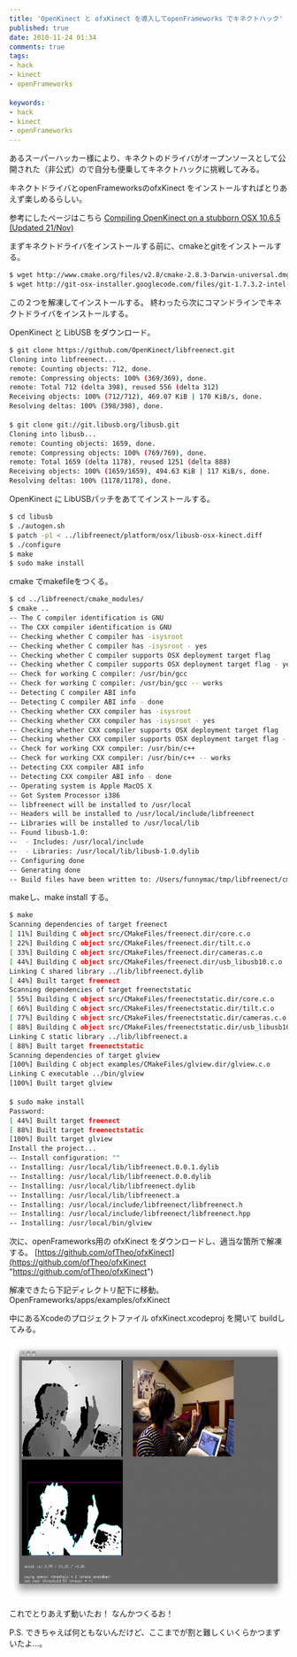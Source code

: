 ```yaml
---
title: 'OpenKinect と ofxKinect を導入してopenFrameworks でキネクトハック'
published: true
date: 2010-11-24 01:34
comments: true
tags:
- hack
- kinect
- openFrameworks

keywords:
- hack
- kinect
- openFrameworks
---
```

あるスーパーハッカー様により、キネクトのドライバがオープンソースとして公開された（非公式）ので自分も便乗してキネクトハックに挑戦してみる。

キネクトドライバとopenFrameworksのofxKinect をインストールすればとりあえず楽しめるらしい。

参考にしたページはこちら
[Compiling OpenKinect on a stubborn OSX 10.6.5 (Updated 21/Nov)](http://www.spoofscript.com/blog/?p=327 "Compiling OpenKinect on a stubborn OSX 10.6.5 (Updated 21/Nov)")

まずキネクトドライバをインストールする前に、cmakeとgitをインストールする。
```sh
$ wget http://www.cmake.org/files/v2.8/cmake-2.8.3-Darwin-universal.dmg
$ wget http://git-osx-installer.googlecode.com/files/git-1.7.3.2-intel-leopard.dmg
```

この２つを解凍してインストールする。
終わったら次にコマンドラインでキネクトドライバをインストールする。

OpenKinect と LibUSB をダウンロード。
```sh
$ git clone https://github.com/OpenKinect/libfreenect.git
Cloning into libfreenect...
remote: Counting objects: 712, done.
remote: Compressing objects: 100% (369/369), done.
remote: Total 712 (delta 398), reused 556 (delta 312)
Receiving objects: 100% (712/712), 469.07 KiB | 170 KiB/s, done.
Resolving deltas: 100% (398/398), done.

$ git clone git://git.libusb.org/libusb.git
Cloning into libusb...
remote: Counting objects: 1659, done.
remote: Compressing objects: 100% (769/769), done.
remote: Total 1659 (delta 1178), reused 1251 (delta 888)
Receiving objects: 100% (1659/1659), 494.63 KiB | 117 KiB/s, done.
Resolving deltas: 100% (1178/1178), done.
```

OpenKinect に LibUSBパッチをあててインストールする。
```sh
$ cd libusb
$ ./autogen.sh
$ patch -p1 < ../libfreenect/platform/osx/libusb-osx-kinect.diff
$ ./configure
$ make
$ sudo make install
```

cmake でmakefileをつくる。
```sh
$ cd ../libfreenect/cmake_modules/
$ cmake ..
-- The C compiler identification is GNU
-- The CXX compiler identification is GNU
-- Checking whether C compiler has -isysroot
-- Checking whether C compiler has -isysroot - yes
-- Checking whether C compiler supports OSX deployment target flag
-- Checking whether C compiler supports OSX deployment target flag - yes
-- Check for working C compiler: /usr/bin/gcc
-- Check for working C compiler: /usr/bin/gcc -- works
-- Detecting C compiler ABI info
-- Detecting C compiler ABI info - done
-- Checking whether CXX compiler has -isysroot
-- Checking whether CXX compiler has -isysroot - yes
-- Checking whether CXX compiler supports OSX deployment target flag
-- Checking whether CXX compiler supports OSX deployment target flag - yes
-- Check for working CXX compiler: /usr/bin/c++
-- Check for working CXX compiler: /usr/bin/c++ -- works
-- Detecting CXX compiler ABI info
-- Detecting CXX compiler ABI info - done
-- Operating system is Apple MacOS X
-- Got System Processor i386
-- libfreenect will be installed to /usr/local
-- Headers will be installed to /usr/local/include/libfreenect
-- Libraries will be installed to /usr/local/lib
-- Found libusb-1.0:
--  - Includes: /usr/local/include
--  - Libraries: /usr/local/lib/libusb-1.0.dylib
-- Configuring done
-- Generating done
-- Build files have been written to: /Users/funnymac/tmp/libfreenect/cmake_modules
```


makeし、make install する。
```sh
$ make
Scanning dependencies of target freenect
[ 11%] Building C object src/CMakeFiles/freenect.dir/core.c.o
[ 22%] Building C object src/CMakeFiles/freenect.dir/tilt.c.o
[ 33%] Building C object src/CMakeFiles/freenect.dir/cameras.c.o
[ 44%] Building C object src/CMakeFiles/freenect.dir/usb_libusb10.c.o
Linking C shared library ../lib/libfreenect.dylib
[ 44%] Built target freenect
Scanning dependencies of target freenectstatic
[ 55%] Building C object src/CMakeFiles/freenectstatic.dir/core.c.o
[ 66%] Building C object src/CMakeFiles/freenectstatic.dir/tilt.c.o
[ 77%] Building C object src/CMakeFiles/freenectstatic.dir/cameras.c.o
[ 88%] Building C object src/CMakeFiles/freenectstatic.dir/usb_libusb10.c.o
Linking C static library ../lib/libfreenect.a
[ 88%] Built target freenectstatic
Scanning dependencies of target glview
[100%] Building C object examples/CMakeFiles/glview.dir/glview.c.o
Linking C executable ../bin/glview
[100%] Built target glview

$ sudo make install
Password:
[ 44%] Built target freenect
[ 88%] Built target freenectstatic
[100%] Built target glview
Install the project...
-- Install configuration: ""
-- Installing: /usr/local/lib/libfreenect.0.0.1.dylib
-- Installing: /usr/local/lib/libfreenect.0.0.dylib
-- Installing: /usr/local/lib/libfreenect.dylib
-- Installing: /usr/local/lib/libfreenect.a
-- Installing: /usr/local/include/libfreenect/libfreenect.h
-- Installing: /usr/local/include/libfreenect/libfreenect.hpp
-- Installing: /usr/local/bin/glview
```

次に、openFrameworks用の ofxKinect をダウンロードし、適当な箇所で解凍する。
[https://github.com/ofTheo/ofxKinect](https://github.com/ofTheo/ofxKinect "https://github.com/ofTheo/ofxKinect")

解凍できたら下記ディレクトリ配下に移動。
OpenFrameworks/apps/examples/ofxKinect

中にあるXcodeのプロジェクトファイル ofxKinect.xcodeproj を開いて buildしてみる。

<a href="/imgs/archives/2010/11/02c2a9a6a154bae8a909aed7a19dc2af.png"><img src="/imgs/archives/2010/11/02c2a9a6a154bae8a909aed7a19dc2af-1024x742.png" alt="" title="スクリーンショット（2010-11-24 1.18.58）" width="640" height="463" class="alignnone size-large wp-image-577" /></a>


これでとりあえず動いたお！
なんかつくるお！

P.S. できちゃえば何ともないんだけど、ここまでが割と難しくいくらかつまずいたよ…。